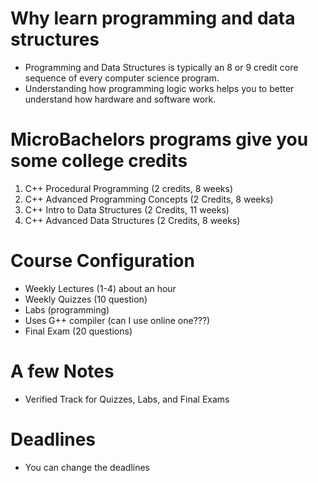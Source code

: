 # Why learn programming and data structures
* Programming and Data Structures is typically an 8 or 9 credit core sequence of every computer science program.
* Understanding how programming logic works helps you to better understand how hardware and software work.

# MicroBachelors programs give you some college credits
1.  C++ Procedural Programming (2 credits, 8 weeks)
2.  C++ Advanced Programming Concepts (2 Credits, 8 weeks)
3.  C++ Intro to Data Structures (2 Credits, 11 weeks)
4.  C++ Advanced Data Structures (2 Credits, 8 weeks)

# Course Configuration
* Weekly Lectures (1-4) about an hour
* Weekly Quizzes (10 question)
* Labs (programming)
* Uses G++ compiler  (can I use online one???)
* Final Exam (20 questions)

# A few Notes
* Verified Track for Quizzes, Labs, and Final Exams

# Deadlines
* You can change the deadlines

